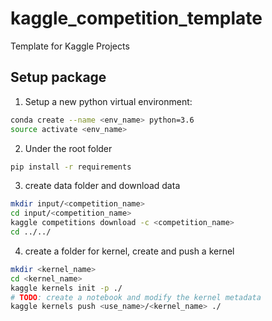 # kaggle_competition_template
Template for Kaggle Projects

## Setup package
1. Setup a new python virtual environment:
```bash
conda create --name <env_name> python=3.6
source activate <env_name>
```
2. Under the root folder
```bash
pip install -r requirements
```
3. create data folder and download data
```bash
mkdir input/<competition_name>
cd input/<competition_name>
kaggle competitions download -c <competition_name>
cd ../../
```
4. create a folder for kernel, create and push a kernel
```bash
mkdir <kernel_name>
cd <kernel_name>
kaggle kernels init -p ./
# TODO: create a notebook and modify the kernel metadata
kaggle kernels push <use_name>/<kernel_name> ./
```

